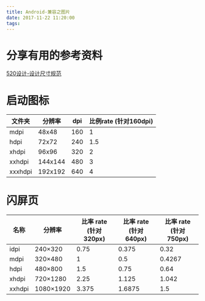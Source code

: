 ```yaml
---
title: Android-兼容之图片
date: 2017-11-22 11:20:00
tags:
---
```


# 分享有用的参考资料
[520设计-设计尺寸规范](http://www.sj520.cn/tools/size/#18)

# 启动图标

|文件夹|分辨率|dpi|比例rate (针对160dpi)|
|---|---|---|---|
|mdpi|48x48|160|1|
|hdpi|72x72|240|1.5|
|xhdpi|96x96|320|2|
|xxhdpi|144x144|480|3|
|xxxhdpi|192x192|640|4|

# 闪屏页

|名称| 分辨率 |比率 rate (针对320px)|比率 rate (针对640px)|比率 rate (针对750px)|
|---|---|---|---|---|
|idpi|240×320	|0.75	|0.375	|0.32
|mdpi|320×480	|1	|0.5	|0.4267
|hdpi|480×800	|1.5	|0.75	|0.64
|xhdpi|720×1280|	2.25	|1.125	|1.042
|xxhdpi|1080×1920	|3.375	|1.6875	|1.5|
